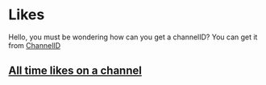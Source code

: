 # Likes

Hello, you must be wondering how can you get a channelID? You can get it from [ChannelID](https://github.com/PRATIKK0709/PlayWithYoutubeAPI/blob/main/Channel_ID/main.py)


## [All time likes on a channel](https://github.com/PRATIKK0709/PlayWithYoutubeAPI/blob/main/Likes/AllTimeLikesOnAChannel.py)

